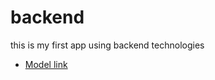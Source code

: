 # backend 

this is my first app using backend technologies
- [Model link](https://app.eraser.io/workspace/YtPqZ1VogxGy1jzIDkzj?origin=share)
